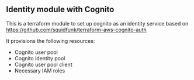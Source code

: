 ## Identity module with Cognito

This is a terraform module to set up cognito as an identity service based on https://github.com/squidfunk/terraform-aws-cognito-auth

It provisions the following resources:

* Cognito user pool
* Cognito identity pool
* Cognito user pool client
* Necessary IAM roles
